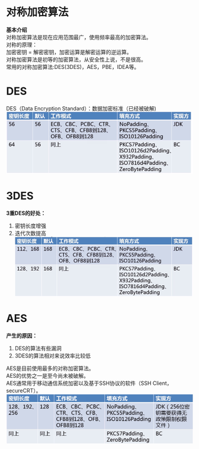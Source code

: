 对称加密算法  
====
**基本介绍**  
对称加密算法是现在应用范围最广，使用频率最高的加密算法。  
对称的原理：   
加密密钥 = 解密密钥，加密运算是解密运算的逆运算。   
对称加密算法是初等的加密算法，从安全性上说，不是很高。  
常用的对称加密算法:DES(3DES)，AES，PBE，IDEA等。 

DES  
===
DES（Data Encryption Standard）：数据加密标准（已经被破解)  
![Image text](https://raw.githubusercontent.com/mynameiscuining/encryption/master/encryption-symmetry/symmetry-des.jpg)    

3DES
===
**3重DES的好处：**   
1. 密钥长度增强   
2. 迭代次数提高  
![Image text](https://raw.githubusercontent.com/mynameiscuining/encryption/master/encryption-symmetry/symmetry-3des.jpg)

AES
===
**产生的原因：**   
1. DES的算法有些漏洞   
2. 3DES的算法相对来说效率比较低  

AES是目前使用最多的对称加密算法。   
AES的优势之一是至今尚未被破解。   
AES通常用于移动通信系统加密以及基于SSH协议的软件（SSH Client，secureCRT）。  
![Image text](https://raw.githubusercontent.com/mynameiscuining/encryption/master/encryption-symmetry/symmetry-aes.jpg)

